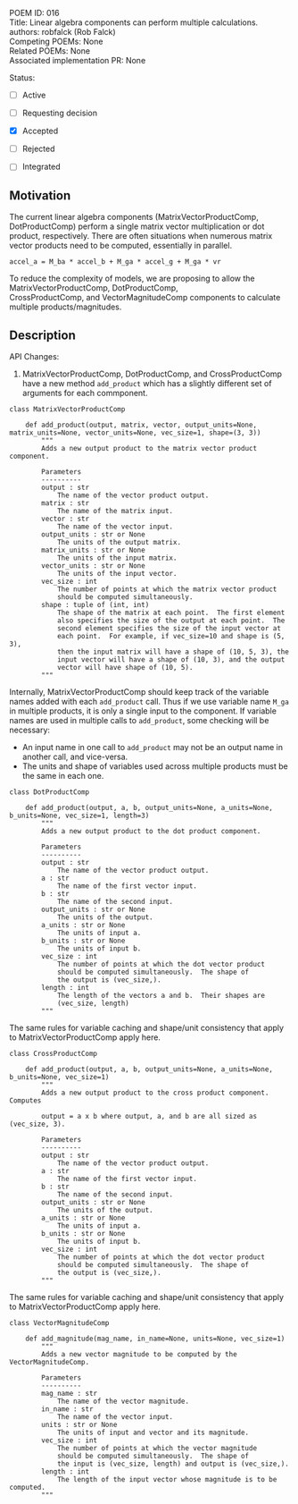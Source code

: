 POEM ID: 016  
Title: Linear algebra components can perform multiple calculations.  
authors: robfalck (Rob Falck)  
Competing POEMs: None  
Related POEMs: None  
Associated implementation PR: None  

Status:

- [ ] Active
- [ ] Requesting decision
- [x] Accepted
- [ ] Rejected
- [ ] Integrated


Motivation
----------
The current linear algebra components (MatrixVectorProductComp, DotProductComp) perform a single
matrix vector multiplication or dot product, respectively.  There are often situations when numerous
matrix vector products need to be computed, essentially in parallel.

```
accel_a = M_ba * accel_b + M_ga * accel_g + M_ga * vr
```

To reduce the complexity of models, we are proposing to allow the MatrixVectorProductComp, DotProductComp,  
CrossProductComp, and VectorMagnitudeComp components to calculate multiple products/magnitudes.

Description
-----------

API Changes:

1. MatrixVectorProductComp, DotProductComp, and CrossProductComp have a new method `add_product` which has a slightly different set of arguments for each commponent.

```
class MatrixVectorProductComp

    def add_product(output, matrix, vector, output_units=None, matrix_units=None, vector_units=None, vec_size=1, shape=(3, 3))
        """
        Adds a new output product to the matrix vector product component.
        
        Parameters
        ----------
        output : str
            The name of the vector product output.
        matrix : str
            The name of the matrix input.
        vector : str
            The name of the vector input.
        output_units : str or None
            The units of the output matrix.
        matrix_units : str or None
            The units of the input matrix.
        vector_units : str or None
            The units of the input vector.
        vec_size : int
            The number of points at which the matrix vector product
            should be computed simultaneously.
        shape : tuple of (int, int)
            The shape of the matrix at each point.  The first element
            also specifies the size of the output at each point.  The
            second element specifies the size of the input vector at
            each point.  For example, if vec_size=10 and shape is (5, 3),
            then the input matrix will have a shape of (10, 5, 3), the
            input vector will have a shape of (10, 3), and the output
            vector will have shape of (10, 5).
        """
```

Internally, MatrixVectorProductComp should keep track of the variable names
added with each `add_product` call.  Thus if we use variable name `M_ga` in
multiple products, it is only a single input to the component. If variable
names are used in multiple calls to `add_product`, some checking will be necessary:
- An input name in one call to `add_product` may not be an output name in another call, and vice-versa.
- The units and shape of variables used across multiple products must be the same in each one.

```
class DotProductComp

    def add_product(output, a, b, output_units=None, a_units=None, b_units=None, vec_size=1, length=3)
        """
        Adds a new output product to the dot product component.
        
        Parameters
        ----------
        output : str
            The name of the vector product output.
        a : str
            The name of the first vector input.
        b : str
            The name of the second input.
        output_units : str or None
            The units of the output.
        a_units : str or None
            The units of input a.
        b_units : str or None
            The units of input b.
        vec_size : int
            The number of points at which the dot vector product
            should be computed simultaneously.  The shape of
            the output is (vec_size,).
        length : int
            The length of the vectors a and b.  Their shapes are
            (vec_size, length)
        """
```

The same rules for variable caching and shape/unit consistency that
apply to MatrixVectorProductComp apply here.

```
class CrossProductComp

    def add_product(output, a, b, output_units=None, a_units=None, b_units=None, vec_size=1)
        """
        Adds a new output product to the cross product component.  Computes
        
        output = a x b where output, a, and b are all sized as (vec_size, 3).
        
        Parameters
        ----------
        output : str
            The name of the vector product output.
        a : str
            The name of the first vector input.
        b : str
            The name of the second input.
        output_units : str or None
            The units of the output.
        a_units : str or None
            The units of input a.
        b_units : str or None
            The units of input b.
        vec_size : int
            The number of points at which the dot vector product
            should be computed simultaneously.  The shape of
            the output is (vec_size,).
        """
```

The same rules for variable caching and shape/unit consistency that
apply to MatrixVectorProductComp apply here.

```
class VectorMagnitudeComp

    def add_magnitude(mag_name, in_name=None, units=None, vec_size=1)
        """
        Adds a new vector magnitude to be computed by the VectorMagnitudeComp.
        
        Parameters
        ----------
        mag_name : str
            The name of the vector magnitude.
        in_name : str
            The name of the vector input.
        units : str or None
            The units of input and vector and its magnitude.
        vec_size : int
            The number of points at which the vector magnitude
            should be computed simultaneously.  The shape of
            the input is (vec_size, length) and output is (vec_size,).
        length : int
            The length of the input vector whose magnitude is to be computed.
        """
```
